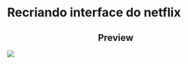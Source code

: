# Recriando interface do netflix
<h2 align=center>Preview</h2>
<p><img src=".github/preview.gif"/></p>